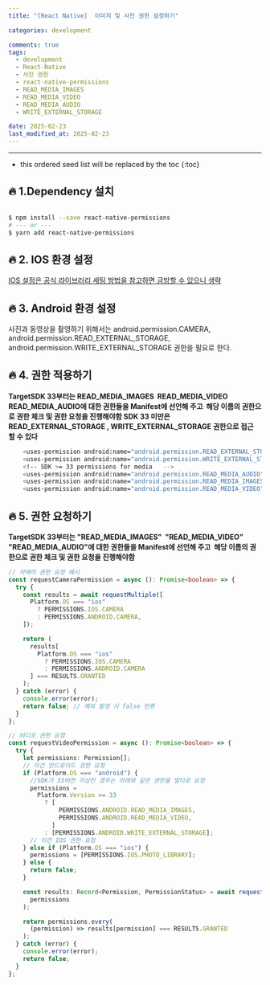 ```yaml
---
title: "[React Native]  이미지 및 사진 권한 설정하기"

categories: development

comments: true
tags:
  - development
  - React-Native
  - 사진 권한
  - react-native-permissions
  - READ_MEDIA_IMAGES
  - READ_MEDIA_VIDEO
  - READ_MEDIA_AUDIO
  - WRITE_EXTERNAL_STORAGE

date: 2025-02-23
last_modified_at: 2025-02-23
---
```


---

<!-- prettier-ignore -->
* this ordered seed list will be replaced by the toc 
{:toc}

## **🔥 1.Dependency 설치**

```sh

$ npm install --save react-native-permissions
# --- or ---
$ yarn add react-native-permissions
```

## **🔥 2. IOS 환경 설정**

[IOS 설정은 공식 라이브러리 세팅 방법을 참고하면 금방할 수 있으니 생략](https://www.npmjs.com/package/react-native-permissions)

## **🔥 3. Android 환경 설정**

사진과 동영상을 촬영하기 위해서는 android.permission.CAMERA, android.permission.READ_EXTERNAL_STORAGE, android.permission.WRITE_EXTERNAL_STORAGE 권한을 필요로 한다.

## **🔥 4. 권한 적용하기**

**TargetSDK 33부터는 READ_MEDIA_IMAGES  READ_MEDIA_VIDEO  READ_MEDIA_AUDIO에 대한 권한들을 Manifest에 선언해 주고  해당 이름의 권한으로 권한 체크 및 권한 요청을 진행해야함 SDK 33 미만은 READ_EXTERNAL_STORAGE , WRITE_EXTERNAL_STORAGE 권한으로 접근 할 수 있다**

```sh
    <uses-permission android:name="android.permission.READ_EXTERNAL_STORAGE"/>
    <uses-permission android:name="android.permission.WRITE_EXTERNAL_STORAGE"/>
    <!-- SDK >= 33 permissions for media   -->
    <uses-permission android:name="android.permission.READ_MEDIA_AUDIO"/>
    <uses-permission android:name="android.permission.READ_MEDIA_IMAGES"/>
    <uses-permission android:name="android.permission.READ_MEDIA_VIDEO"/>
```

## **🔥 5. 권한 요청하기**

**TargetSDK 33부터는 "READ_MEDIA_IMAGES"  "READ_MEDIA_VIDEO"  "READ_MEDIA_AUDIO"에 대한 권한들을 Manifest에 선언해 주고  해당 이름의 권한으로 권한 체크 및 권한 요청을 진행해야함**

```typescript
// 카메라 권한 요청 예시
const requestCameraPermission = async (): Promise<boolean> => {
  try {
    const results = await requestMultiple([
      Platform.OS === "ios"
        ? PERMISSIONS.IOS.CAMERA
        : PERMISSIONS.ANDROID.CAMERA,
    ]);

    return (
      results[
        Platform.OS === "ios"
          ? PERMISSIONS.IOS.CAMERA
          : PERMISSIONS.ANDROID.CAMERA
      ] === RESULTS.GRANTED
    );
  } catch (error) {
    console.error(error);
    return false; // 예외 발생 시 false 반환
  }
};
```

```typescript
// 비디오 권한 요청
const requestVideoPermission = async (): Promise<boolean> => {
  try {
    let permissions: Permission[];
    // 이건 안드로이드 권한 요청
    if (Platform.OS === "android") {
      //SDK가 33버전 이상인 경우는 아래와 같은 권한을 멀티로 요청
      permissions =
        Platform.Version >= 33
          ? [
              PERMISSIONS.ANDROID.READ_MEDIA_IMAGES,
              PERMISSIONS.ANDROID.READ_MEDIA_VIDEO,
            ]
          : [PERMISSIONS.ANDROID.WRITE_EXTERNAL_STORAGE];
      // 이건 IOS 권한 요청
    } else if (Platform.OS === "ios") {
      permissions = [PERMISSIONS.IOS.PHOTO_LIBRARY];
    } else {
      return false;
    }

    const results: Record<Permission, PermissionStatus> = await requestMultiple(
      permissions
    );

    return permissions.every(
      (permission) => results[permission] === RESULTS.GRANTED
    );
  } catch (error) {
    console.error(error);
    return false;
  }
};
```
